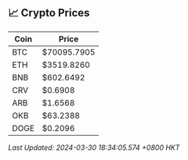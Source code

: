 ## 📈 Crypto Prices

| Coin | Price |
| ---- | ----- |
| BTC | $70095.7905 |
| ETH | $3519.8260 |
| BNB | $602.6492 |
| CRV | $0.6908 |
| ARB | $1.6568 |
| OKB | $63.2388 |
| DOGE | $0.2096 |

_Last Updated: 2024-03-30 18:34:05.574 +0800 HKT_